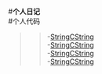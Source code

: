 #**个人日记**  
#个人代码
>>-[StringCString](StringCstring.md)  
>>-[StringCString](StringCstring.md)  
>>-[StringCString](StringCstring.md)  
>>-[StringCString](StringCstring.md)  

